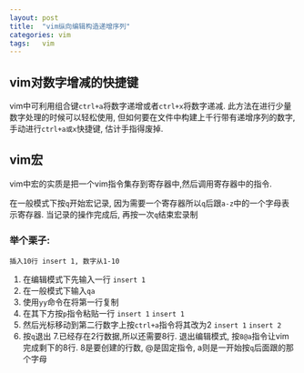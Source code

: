 ```yaml
---
layout: post
title:  "vim纵向编辑构造递增序列"
categories: vim
tags:   vim
---
```


## vim对数字增减的快捷键
vim中可利用组合键`ctrl+a`将数字递增或者`ctrl+x`将数字递减. 此方法在进行少量数字处理的时候可以轻松使用, 但如何要在文件中构建上千行带有递增序列的数字,手动进行`ctrl+a或x`快捷键, 估计手指得废掉.

## vim宏
vim中宏的实质是把一个vim指令集存到寄存器中,然后调用寄存器中的指令.

在一般模式下按`q`开始宏记录, 因为需要一个寄存器所以`q`后跟`a-z`中的一个字母表示寄存器. 当记录的操作完成后, 再按一次`q`结束宏录制

### 举个栗子:
    插入10行 insert 1, 数字从1-10

1. 在编辑模式下先输入一行 `insert 1` 
2. 在一般模式下输入`qa`
3. 使用`yy`命令在将第一行复制
4. 在其下方按`p`指令粘贴一行
`insert 1` 
`insert 1` 
5. 然后光标移动到第二行数字上按`ctrl+a`指令将其改为2
`insert 1` 
`insert 2` 
6. 按`q`退出
7.已经存在2行数据,所以还需要8行. 退出编辑模式, 按`8@a`指令让vim完成剩下的8行. 8是要创建的行数, @是固定指令, a则是一开始按`q`后面跟的那个字母

